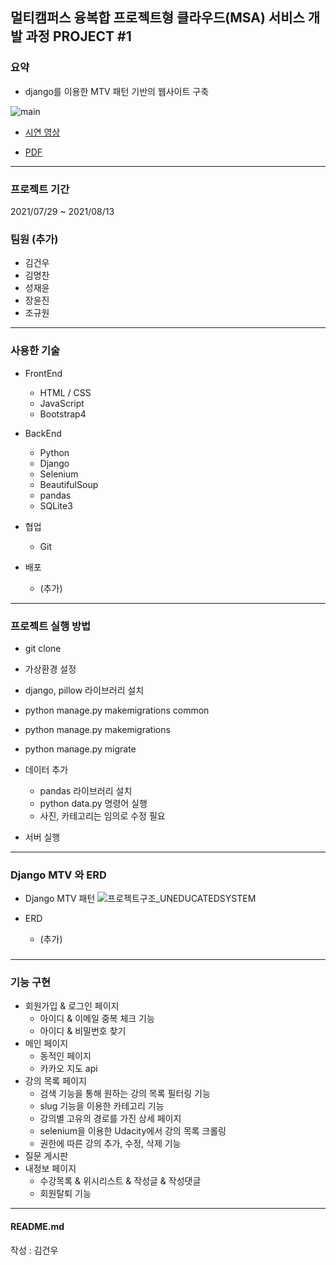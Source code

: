 ## 멀티캠퍼스 융복합 프로젝트형 클라우드(MSA) 서비스 개발 과정 PROJECT #1

### 요약
- django를 이용한 MTV 패턴 기반의 웹사이트 구축

![main](https://user-images.githubusercontent.com/52156247/129449105-6947a2cb-3b01-4b90-9010-751a27360e1b.png)


- [시연 영상](https://youtu.be/UiiuZNOMpVA)

- [PDF](https://drive.google.com/file/d/1MT9G0pTpsDtuoIORccpu5iGNpnIjz-94/view?usp=sharing)

--- 

### 프로젝트 기간
2021/07/29 ~ 2021/08/13

### 팀원 (추가)
- 김건우
- 김명찬
- 성재윤
- 장윤진
- 조규원
--- 

### 사용한 기술
- FrontEnd
  - HTML / CSS  
  - JavaScript
  - Bootstrap4

- BackEnd
  - Python
  - Django
  - Selenium
  - BeautifulSoup
  - pandas
  - SQLite3
  
- 협업
  - Git
  
- 배포
  - (추가)
--- 

### 프로젝트 실행 방법
- git clone 

- 가상환경 설정 

- django, pillow 라이브러리 설치
- python manage.py makemigrations common
- python manage.py makemigrations
- python manage.py migrate

- 데이터 추가 
    - pandas 라이브러리 설치
    - python data.py 명령어 실행
    - 사진, 카테고리는 임의로 수정 필요
  
- 서버 실행
    
--- 

### Django MTV 와 ERD

- Django MTV 패턴
![프로젝트구조_UNEDUCATEDSYSTEM](https://user-images.githubusercontent.com/52156247/129448241-dbbaf45b-abf8-4b62-bdd3-2be12658b52c.png)

- ERD
  - (추가)
### 

--- 

### 기능 구현
- 회원가입 & 로그인 페이지
  - 아이디 & 이메일 중복 체크 기능 
  - 아이디 & 비밀번호 찾기 
- 메인 페이지
  - 동적인 페이지
  - 카카오 지도 api
- 강의 목록 페이지
  - 검색 기능을 통해 원하는 강의 목록 필터링 기능 
  - slug 기능을 이용한 카테고리 기능 
  - 강의별 고유의 경로를 가진 상세 페이지
  - selenium을 이용한 Udacity에서 강의 목록 크롤링
  - 권한에 따른 강의 추가, 수정, 삭제 기능
- 질문 게시판
- 내정보 페이지 
  - 수강목록 & 위시리스트 & 작성글 & 작성댓글
  - 회원탈퇴 기능

---


#### README.md
작성 : 김건우
